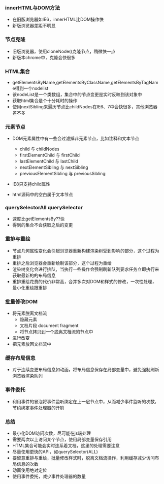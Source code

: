 ### innerHTML与DOM方法
- 在旧版浏览器如IE6，innerHTML比DOM操作快
- 新版浏览器差距不明显

### 节点克隆
- 旧版浏览器，使用cloneNode()克隆节点，稍微快一点
- 新版本chrome中，克隆会快很多

### HTML集合
- getElementsByName,getElementsByClassName,getElementsByTagName得到一个nodelist
- 该nodeList是一个类数组，集合中的节点变更是实时反映到该对象中
- 获取html集合是个十分耗时的操作
- 使用nextSibling来遍历节点比childNodes在IE6、7中会快很多，其他浏览器差不多

### 元素节点
- DOM元素属性中有一些会过滤掉非元素节点，比如注释和文本节点
    - child 与 childNodes
    - firstElementChild 与 firstChild
    - lastElementChild 与 lastChild
    - nextElementSibling 与 nextSibling
    - previousElementSibling 与 previousSibling

- IE8只支持child属性
- html源码中的空白属于文本节点

### querySelectorAll querySelector
- 速度比getElementsBy??快
- 得到的集合不会获取之后的变更

### 重排与重绘
- 节点几何属性变化会引起浏览器重新构建渲染树受到影响的部分，这个过程为重排
- 重排之后浏览器会重新绘制该部分，这个过程为重绘
- 渲染树变化会进行排队，当执行一些操作会强制刷新队列要求任务立即执行来获取最新的的布局信息
- 重排重绘花费的代价非常高，合并多次对DOM和样式的修改，一次性处理，最小化重绘跟重排

### 批量修改DOM
- 将元素脱离文档流
    - 隐藏元素
    - 文档片段 document fragment
    - 将节点拷贝到一个脱离文档流的节点中
- 进行改变
- 把元素放回文档流中

### 缓存布局信息
- 对于连续变更布局信息如动画，将布局信息保存在局部变量中，避免强制刷新浏览器渲染队列

### 事件委托
- 利用事件的冒泡将事件监听绑定在上一层节点中，从而减少事件监听的次数，节约绑定事件处理器的开销

### 总结
- 最小化DOM访问次数，尽可能在js端处理
- 需要两次以上访问某个节点，使用局部变量保存引用
- HTML集合可能会实时连系着文档，这里的处理需要注意
- 尽量使用更快的API，如querySelector(ALL)
- 要留意重排与重绘，批量修改样式时，脱离文档流操作，利用缓存减少访问布局信息的次数
- 动画使用绝对定位
- 使用事件委托，减少事件处理器的数量


